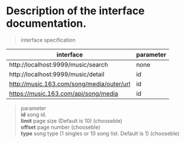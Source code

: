 # Description of the interface documentation.
>interface specification

|  interface  | parameter  |
|  ----  | ----  |
| http://localhost:9999/music/search  | none |
| http://localhost:9999/music/detail  | id |
| http://music.163.com/song/media/outer/url  | id |
| https://music.163.com/api/song/media  | id |

>parameter  
>**id** song id.  
>**limit** page size (Default is 10) (chooseble)  
>**offset** page number (chooseble)  
>**type** song type (1 singles or 10 song list. Default is 1) (chooseble)